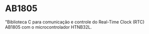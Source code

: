 # AB1805
"Biblioteca C para comunicação e controle do Real-Time Clock (RTC) AB1805 com o microcontrolador HTNB32L.
